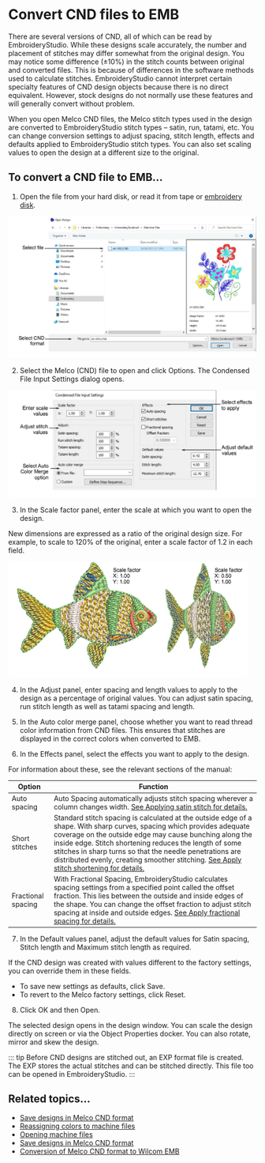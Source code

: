 # Convert CND files to EMB

There are several versions of CND, all of which can be read by EmbroideryStudio. While these designs scale accurately, the number and placement of stitches may differ somewhat from the original design. You may notice some difference (±10%) in the stitch counts between original and converted files. This is because of differences in the software methods used to calculate stitches. EmbroideryStudio cannot interpret certain specialty features of CND design objects because there is no direct equivalent. However, stock designs do not normally use these features and will generally convert without problem.

When you open Melco CND files, the Melco stitch types used in the design are converted to EmbroideryStudio stitch types – satin, run, tatami, etc. You can change conversion settings to adjust spacing, stitch length, effects and defaults applied to EmbroideryStudio stitch types. You can also set scaling values to open the design at a different size to the original.

## To convert a CND file to EMB...

1. Open the file from your hard disk, or read it from tape or [embroidery disk](../../glossary/glossary#embroidery-disk).

![OpenCND.png](assets/OpenCND.png)

2. Select the Melco (CND) file to open and click Options. The Condensed File Input Settings dialog opens.

![CondensedFileInputSettings.png](assets/CondensedFileInputSettings.png)

3. In the Scale factor panel, enter the scale at which you want to open the design.

New dimensions are expressed as a ratio of the original design size. For example, to scale to 120% of the original, enter a scale factor of 1.2 in each field.

![convert00061.png](assets/convert00061.png)

4. In the Adjust panel, enter spacing and length values to apply to the design as a percentage of original values. You can adjust satin spacing, run stitch length as well as tatami spacing and length.

5. In the Auto color merge panel, choose whether you want to read thread color information from CND files. This ensures that stitches are displayed in the correct colors when converted to EMB.

6. In the Effects panel, select the effects you want to apply to the design.

For information about these, see the relevant sections of the manual:

| Option             | Function                                                                                                                                                                                                                                                                                                                                                                                                                                            |
| ------------------ | --------------------------------------------------------------------------------------------------------------------------------------------------------------------------------------------------------------------------------------------------------------------------------------------------------------------------------------------------------------------------------------------------------------------------------------------------- |
| Auto spacing       | Auto Spacing automatically adjusts stitch spacing wherever a column changes width. [See Applying satin stitch for details.](../../Digitizing/stitches/Applying_satin_stitch)                                                                                                                                                                                                                                                                        |
| Short stitches     | Standard stitch spacing is calculated at the outside edge of a shape. With sharp curves, spacing which provides adequate coverage on the outside edge may cause bunching along the inside edge. Stitch shortening reduces the length of some stitches in sharp turns so that the needle penetrations are distributed evenly, creating smoother stitching. [See Apply stitch shortening for details.](../../Quality/quality/Apply_stitch_shortening) |
| Fractional spacing | With Fractional Spacing, EmbroideryStudio calculates spacing settings from a specified point called the offset fraction. This lies between the outside and inside edges of the shape. You can change the offset fraction to adjust stitch spacing at inside and outside edges. [See Apply fractional spacing for details.](../../Quality/quality/Apply_fractional_spacing)                                                                          |

7. In the Default values panel, adjust the default values for Satin spacing, Stitch length and Maximum stitch length as required.

If the CND design was created with values different to the factory settings, you can override them in these fields.

- To save new settings as defaults, click Save.
- To revert to the Melco factory settings, click Reset.

8. Click OK and then Open.

The selected design opens in the design window. You can scale the design directly on screen or via the Object Properties docker. You can also rotate, mirror and skew the design.

::: tip
Before CND designs are stitched out, an EXP format file is created. The EXP stores the actual stitches and can be stitched directly. This file too can be opened in EmbroideryStudio.
:::

## Related topics...

- [Save designs in Melco CND format](../output/Save_designs_in_Melco_CND_format)
- [Reassigning colors to machine files](Reassigning_colors_to_machine_files)
- [Opening machine files](Opening_machine_files)
- [Save designs in Melco CND format](../output/Save_designs_in_Melco_CND_format)
- [Conversion of Melco CND format to Wilcom EMB](../../Management/formats/Conversion_of_Melco_CND_format_to_Wilcom_EMB)
